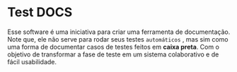 # Test DOCS

Esse software é uma iniciativa para criar uma ferramenta de documentação. Note que, ele não serve para rodar seus testes `automáticos`
, mas sim como uma forma de documentar casos de testes feitos em **caixa preta**. Com o objetivo de transformar a fase de teste 
em um sistema colaborativo e de fácil usabilidade.
